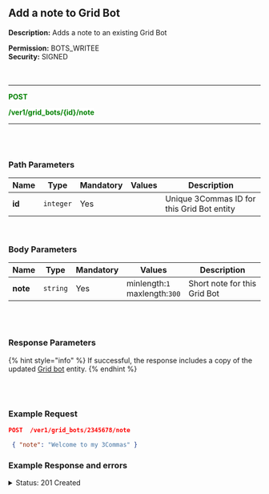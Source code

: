 ## Add a note to Grid Bot<br>

**Description:** Adds a note to an existing Grid Bot<br>

**Permission:** BOTS_WRITEE<br>
**Security:** SIGNED<br>
<br>
<br>

-------- 

<mark style="color:green;background-color:white"> **POST**

<mark style="color:green;background-color:white"> **/ver1/grid_bots/{id}/note**

-------- 

<br>
<br>

### Path Parameters<br>

| Name | Type |	Mandatory |	Values	| Description|
|------|------|-----------|-----------------|------------|
|**id**  | `integer` | Yes |	| Unique 3Commas ID for this Grid Bot entity |

<br>

### Body Parameters<br>

| Name | Type |	Mandatory |	Values	| Description|
|------|------|-----------|-----------------|------------|
|**note**  | `string`	| Yes | minlength:`1`<br> maxlength:`300` | Short note for this Grid Bot |

<br>
<br>

### Response Parameters<br>

{% hint style="info" %}
If successful, the response includes a copy of the updated [Grid bot](./README.md) entity.
{% endhint %}

<br>
<br>

### Example Request<br>



```json
POST  /ver1/grid_bots/2345678/note

 { "note": "Welcome to my 3Commas" } 
```


### Example Response and errors

<details>
<summary>Status: 201 Created</summary><br>

```json
{
    "id": 2345678,
    "account_id": 12345678,
    "account_name": "My Gate.io",
    "is_enabled": true,
    "grids_quantity": "81",
    "created_at": "2024-10-07T19:25:19.985Z",
    "updated_at": "2024-10-09T14:13:39.557Z",
    "strategy_type": "manual",
    "upper_stop_loss_enabled": false,
    "lower_stop_loss_enabled": false,
    "note": "Welcome to my 3Commas",
    "editable": true,
    "lower_price": "0.10666",
    "lower_stop_loss_price": null,
    "lower_stop_loss_action": "stop_bot",
    "upper_price": "0.14684",
    "upper_stop_loss_price": null,
    "upper_stop_loss_action": "stop_bot",
    "quantity_per_grid": "1.525",
    "leverage_type": "cross",
    "leverage_custom_value": "2.0",
    "name": "DOGE_USDT/USDT",
    "pair": "USDT_DOGE_USDT",
    "start_price": "0.11039",
    "grid_price_step": "1.00400421244009637656317025927833165569247348802034686",
    "current_profit": "0.0525794080425",
    "current_profit_usd": "0.0525794080425",
    "total_profits_count": "11",
    "bought_volume": "0.0",
    "sold_volume": "0.0",
    "profit_percentage": "0.0432471845769986214701905266378677861600871",
    "current_price": "0.10845",
    "max_active_buy_lines": "81",
    "max_active_sell_lines": "81",
    "order_currency_type": "quote",
    "profit_currency_type": "quote",
    "trailing_up_enabled": "false",
    "grid_type": "geometric",
    "investment_base_currency": "187.866461151707395146189982951",
    "investment_quote_currency": "6.1",
    "unrealized_profit_loss": "0.05167074832",
    "current_profit_loss": "0.1042501563625",
    "current_profit_loss_percent": "0.0857469857923420859557751844894011126939894",
    "orderbook_price_currency": "USDT",
    "expansion_down_enabled": "false",
    "expansion_down_stop_price": null,
    "grid_lines": [
        {
            "id": 256570088,
            "price": "0.10972",
            "side": "sell",
            "order_placed": false
        },
        ... 
        {
            "id": 256563805,
            "price": "0.11283",
            "side": "sell",
            "order_placed": true
        }
    ]
}
```
